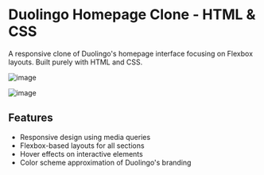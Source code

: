 # Duolingo Homepage Clone - HTML & CSS

A responsive clone of Duolingo's homepage interface focusing on Flexbox layouts. Built purely with HTML and CSS.

![image](https://github.com/user-attachments/assets/77e03ad7-2589-499e-a26f-4f1be0f3c9b5)

![image](https://github.com/user-attachments/assets/b43a7eed-4814-4718-bee7-5df46a4fc9dd)



## Features

- Responsive design using media queries
- Flexbox-based layouts for all sections
- Hover effects on interactive elements
- Color scheme approximation of Duolingo's branding
